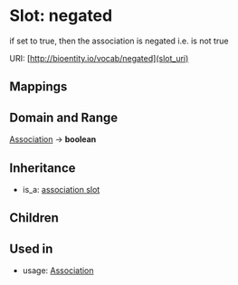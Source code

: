 # Slot: negated


if set to true, then the association is negated i.e. is not true

URI: [http://bioentity.io/vocab/negated](slot_uri)
## Mappings

## Domain and Range

[Association](Association.md) -> **boolean**
## Inheritance

 *  is_a: [association slot](association_slot.md)
## Children

## Used in

 *  usage: [Association](Association.md)
